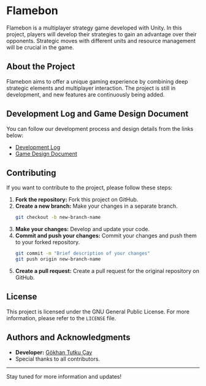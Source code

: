 # Flamebon

Flamebon is a multiplayer strategy game developed with Unity. In this project, players will develop their strategies to gain an advantage over their opponents. Strategic moves with different units and resource management will be crucial in the game.

## About the Project

Flamebon aims to offer a unique gaming experience by combining deep strategic elements and multiplayer interaction. The project is still in development, and new features are continuously being added.

## Development Log and Game Design Document

You can follow our development process and design details from the links below:

- [Development Log](https://github.com/gkhanC/flameborn-game/blob/dev/documents/diaries/daily-log.md)
- [Game Design Document](https://github.com/gkhanC/flameborn-game/blob/dev/documents/game-desing-doc-flameborn.md)

## Contributing

If you want to contribute to the project, please follow these steps:

1. **Fork the repository:** Fork this project on GitHub.
2. **Create a new branch:** Make your changes in a separate branch.
    ```bash
    git checkout -b new-branch-name
    ```
3. **Make your changes:** Develop and update your code.
4. **Commit and push your changes:** Commit your changes and push them to your forked repository.
    ```bash
    git commit -m "Brief description of your changes"
    git push origin new-branch-name
    ```
5. **Create a pull request:** Create a pull request for the original repository on GitHub.

## License

This project is licensed under the GNU General Public License. For more information, please refer to the `LICENSE` file.

## Authors and Acknowledgments

- **Developer:** [Gökhan Tutku Çay](https://github.com/gkhanC)
- Special thanks to all contributors.

---

Stay tuned for more information and updates!
